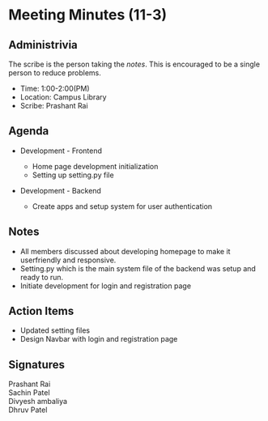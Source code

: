 
# Meeting Minutes (11-3)

## Administrivia
The scribe is the person taking the _notes_. This is encouraged to be a single person to reduce problems.
* Time: 1:00-2:00(PM)
* Location: Campus Library
* Scribe: Prashant Rai

## Agenda
* Development - Frontend
  * Home page development initialization
  * Setting up setting.py file

* Development - Backend
  * Create apps and setup system for user authentication

## Notes
* All members discussed about developing homepage to make it userfriendly and responsive.
* Setting.py which is the main system file of the backend was setup and ready to run.
* Initiate development for login and registration page


## Action Items
* Updated setting files
* Design Navbar with login and registration page


## Signatures
Prashant Rai  
Sachin Patel  
Divyesh ambaliya  
Dhruv Patel
